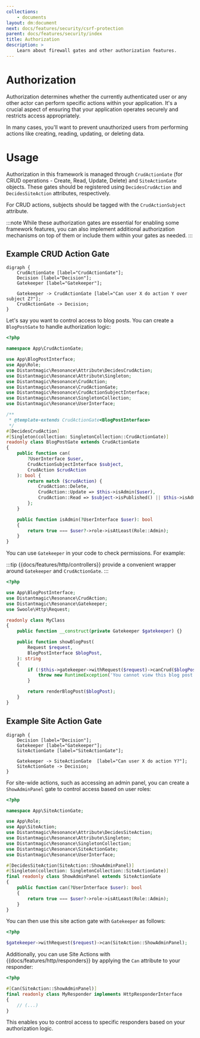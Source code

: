 ```yaml
---
collections: 
    - documents
layout: dm:document
next: docs/features/security/csrf-protection
parent: docs/features/security/index
title: Authorization
description: >
    Learn about firewall gates and other authorization features.
---
```


# Authorization

Authorization determines whether the currently authenticated user or any other 
actor can perform specific actions within your application. It's a crucial 
aspect of ensuring that your application operates securely and restricts access 
appropriately.

In many cases, you'll want to prevent unauthorized users from performing 
actions like creating, reading, updating, or deleting data.

# Usage

Authorization in this framework is managed through `CrudActionGate` (for CRUD 
operations - Create, Read, Update, Delete) and `SiteActionGate` objects. These 
gates should be registered using `DecidesCrudAction` and `DecidesSiteAction` 
attributes, respectively.

For CRUD actions, subjects should be tagged with the `CrudActionSubject` 
attribute.

:::note
While these authorization gates are essential for enabling some framework 
features, you can also implement additional authorization mechanisms on top of 
them or include them within your gates as needed.
:::

## Example CRUD Action Gate

```graphviz render
digraph { 
    CrudActionGate [label="CrudActionGate"];
    Decision [label="Decision"];
    Gatekeeper [label="Gatekeeper"];

    Gatekeeper -> CrudActionGate [label="Can user X do action Y over subject Z?"];
    CrudActionGate -> Decision;
}
```

Let's say you want to control access to blog posts. You can create a 
`BlogPostGate` to handle authorization logic:

```php
<?php

namespace App\CrudActionGate;

use App\BlogPostInterface;
use App\Role;
use Distantmagic\Resonance\Attribute\DecidesCrudAction;
use Distantmagic\Resonance\Attribute\Singleton;
use Distantmagic\Resonance\CrudAction;
use Distantmagic\Resonance\CrudActionGate;
use Distantmagic\Resonance\CrudActionSubjectInterface;
use Distantmagic\Resonance\SingletonCollection;
use Distantmagic\Resonance\UserInterface;

/**
 * @template-extends CrudActionGate<BlogPostInterface>
 */
#[DecidesCrudAction]
#[Singleton(collection: SingletonCollection::CrudActionGate)]
readonly class BlogPostGate extends CrudActionGate
{
    public function can(
        ?UserInterface $user,
        CrudActionSubjectInterface $subject,
        CrudAction $crudAction
    ): bool {
        return match ($crudAction) {
            CrudAction::Delete,
            CrudAction::Update => $this->isAdmin($user),
            CrudAction::Read => $subject->isPublished() || $this->isAdmin($user),
        };
    }

    public function isAdmin(?UserInterface $user): bool
    {
        return true === $user?->role->isAtLeast(Role::Admin);
    }
}
```

You can use `Gatekeeper` in your code to check permissions. For example:

:::tip
{{docs/features/http/controllers}} provide a convenient wrapper around 
`Gatekeeper` and `CrudActionGate`.
:::

```php
<?php

use App\BlogPostInterface;
use Distantmagic\Resonance\CrudAction;
use Distantmagic\Resonance\Gatekeeper;
use Swoole\Http\Request;

readonly class MyClass
{
    public function __construct(private Gatekeeper $gatekeeper) {}

    public function showBlogPost(
        Request $request,
        BlogPostInterface $blogPost,
    ): string
    {
        if (!$this->gatekeeper->withRequest($request)->canCrud($blogPost, CrudAction::Show)) {
            throw new RuntimeException('You cannot view this blog post');
        }

        return renderBlogPost($blogPost);
    }
}
```

## Example Site Action Gate

```graphviz render
digraph { 
    Decision [label="Decision"];
    Gatekeeper [label="Gatekeeper"];
    SiteActionGate [label="SiteActionGate"];

    Gatekeeper -> SiteActionGate  [label="Can user X do action Y?"];
    SiteActionGate -> Decision;
}
```

For site-wide actions, such as accessing an admin panel, you can create a 
`ShowAdminPanel` gate to control access based on user roles:

```php
<?php

namespace App\SiteActionGate;

use App\Role;
use App\SiteAction;
use Distantmagic\Resonance\Attribute\DecidesSiteAction;
use Distantmagic\Resonance\Attribute\Singleton;
use Distantmagic\Resonance\SingletonCollection;
use Distantmagic\Resonance\SiteActionGate;
use Distantmagic\Resonance\UserInterface;

#[DecidesSiteAction(SiteAction::ShowAdminPanel)]
#[Singleton(collection: SingletonCollection::SiteActionGate)]
final readonly class ShowAdminPanel extends SiteActionGate
{
    public function can(?UserInterface $user): bool
    {
        return true === $user?->role->isAtLeast(Role::Admin);
    }
}
```

You can then use this site action gate with `Gatekeeper` as follows:

```php
<?php

$gatekeeper->withRequest($request)->can(SiteAction::ShowAdminPanel);
```

Additionally, you can use Site Actions with {{docs/features/http/responders}} 
by applying the `Can` attribute to your responder:

```php
<?php

#[Can(SiteAction::ShowAdminPanel)]
final readonly class MyResponder implements HttpResponderInterface
{
    // (...)
}
```

This enables you to control access to specific responders based on your 
authorization logic.
